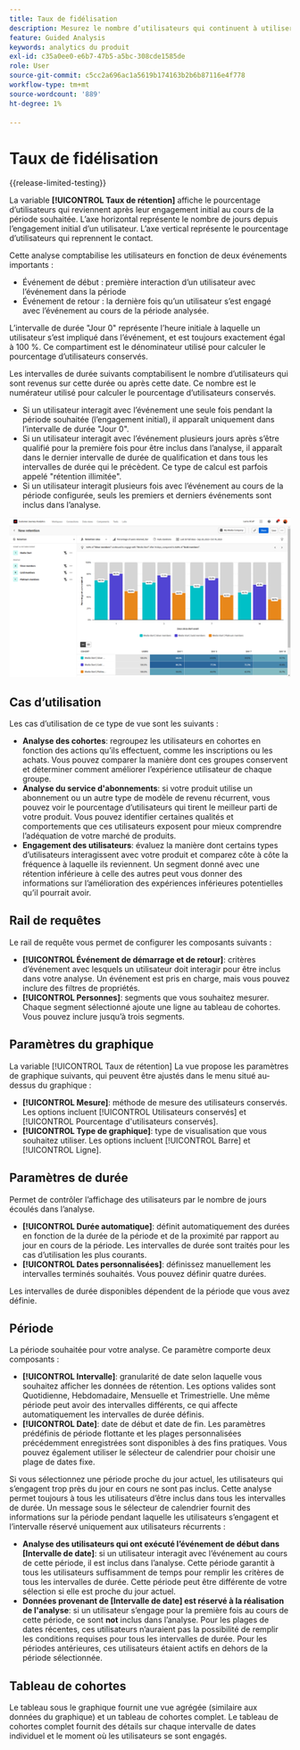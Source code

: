 ```yaml
---
title: Taux de fidélisation
description: Mesurez le nombre d’utilisateurs qui continuent à utiliser votre produit.
feature: Guided Analysis
keywords: analytics du produit
exl-id: c35a0ee0-e6b7-47b5-a5bc-308cde1585de
role: User
source-git-commit: c5cc2a696ac1a5619b174163b2b6b87116e4f778
workflow-type: tm+mt
source-wordcount: '889'
ht-degree: 1%

---
```


# Taux de fidélisation

{{release-limited-testing}}

La variable **[!UICONTROL Taux de rétention]** affiche le pourcentage d’utilisateurs qui reviennent après leur engagement initial au cours de la période souhaitée. L’axe horizontal représente le nombre de jours depuis l’engagement initial d’un utilisateur. L’axe vertical représente le pourcentage d’utilisateurs qui reprennent le contact.

Cette analyse comptabilise les utilisateurs en fonction de deux événements importants :

* Événement de début : première interaction d’un utilisateur avec l’événement dans la période
* Événement de retour : la dernière fois qu’un utilisateur s’est engagé avec l’événement au cours de la période analysée.

L’intervalle de durée &quot;Jour 0&quot; représente l’heure initiale à laquelle un utilisateur s’est impliqué dans l’événement, et est toujours exactement égal à 100 %. Ce compartiment est le dénominateur utilisé pour calculer le pourcentage d’utilisateurs conservés.

Les intervalles de durée suivants comptabilisent le nombre d’utilisateurs qui sont revenus sur cette durée ou après cette date. Ce nombre est le numérateur utilisé pour calculer le pourcentage d’utilisateurs conservés.

* Si un utilisateur interagit avec l’événement une seule fois pendant la période souhaitée (l’engagement initial), il apparaît uniquement dans l’intervalle de durée &quot;Jour 0&quot;.
* Si un utilisateur interagit avec l’événement plusieurs jours après s’être qualifié pour la première fois pour être inclus dans l’analyse, il apparaît dans le dernier intervalle de durée de qualification et dans tous les intervalles de durée qui le précèdent. Ce type de calcul est parfois appelé &quot;rétention illimitée&quot;.
* Si un utilisateur interagit plusieurs fois avec l’événement au cours de la période configurée, seuls les premiers et derniers événements sont inclus dans l’analyse.

![Copie d’écran des taux de rétention](../assets/retention-rates.png)

## Cas d’utilisation

Les cas d’utilisation de ce type de vue sont les suivants :

* **Analyse des cohortes**: regroupez les utilisateurs en cohortes en fonction des actions qu’ils effectuent, comme les inscriptions ou les achats. Vous pouvez comparer la manière dont ces groupes conservent et déterminer comment améliorer l’expérience utilisateur de chaque groupe.
* **Analyse du service d&#39;abonnements**: si votre produit utilise un abonnement ou un autre type de modèle de revenu récurrent, vous pouvez voir le pourcentage d’utilisateurs qui tirent le meilleur parti de votre produit. Vous pouvez identifier certaines qualités et comportements que ces utilisateurs exposent pour mieux comprendre l’adéquation de votre marché de produits.
* **Engagement des utilisateurs**: évaluez la manière dont certains types d’utilisateurs interagissent avec votre produit et comparez côte à côte la fréquence à laquelle ils reviennent. Un segment donné avec une rétention inférieure à celle des autres peut vous donner des informations sur l’amélioration des expériences inférieures potentielles qu’il pourrait avoir.

## Rail de requêtes

Le rail de requête vous permet de configurer les composants suivants :

* **[!UICONTROL Événement de démarrage et de retour]**: critères d’événement avec lesquels un utilisateur doit interagir pour être inclus dans votre analyse. Un événement est pris en charge, mais vous pouvez inclure des filtres de propriétés.
* **[!UICONTROL Personnes]**: segments que vous souhaitez mesurer. Chaque segment sélectionné ajoute une ligne au tableau de cohortes. Vous pouvez inclure jusqu’à trois segments.

## Paramètres du graphique

La variable [!UICONTROL Taux de rétention] La vue propose les paramètres de graphique suivants, qui peuvent être ajustés dans le menu situé au-dessus du graphique :

* **[!UICONTROL Mesure]**: méthode de mesure des utilisateurs conservés. Les options incluent [!UICONTROL Utilisateurs conservés] et [!UICONTROL Pourcentage d&#39;utilisateurs conservés].
* **[!UICONTROL Type de graphique]**: type de visualisation que vous souhaitez utiliser. Les options incluent [!UICONTROL Barre] et [!UICONTROL Ligne].

## Paramètres de durée

Permet de contrôler l’affichage des utilisateurs par le nombre de jours écoulés dans l’analyse.

* **[!UICONTROL Durée automatique]**: définit automatiquement des durées en fonction de la durée de la période et de la proximité par rapport au jour en cours de la période. Les intervalles de durée sont traités pour les cas d’utilisation les plus courants.
* **[!UICONTROL Dates personnalisées]**: définissez manuellement les intervalles terminés souhaités. Vous pouvez définir quatre durées.

Les intervalles de durée disponibles dépendent de la période que vous avez définie.

## Période

La période souhaitée pour votre analyse. Ce paramètre comporte deux composants :

* **[!UICONTROL Intervalle]**: granularité de date selon laquelle vous souhaitez afficher les données de rétention. Les options valides sont Quotidienne, Hebdomadaire, Mensuelle et Trimestrielle. Une même période peut avoir des intervalles différents, ce qui affecte automatiquement les intervalles de durée définis.
* **[!UICONTROL Date]**: date de début et date de fin. Les paramètres prédéfinis de période flottante et les plages personnalisées précédemment enregistrées sont disponibles à des fins pratiques. Vous pouvez également utiliser le sélecteur de calendrier pour choisir une plage de dates fixe.

Si vous sélectionnez une période proche du jour actuel, les utilisateurs qui s’engagent trop près du jour en cours ne sont pas inclus. Cette analyse permet toujours à tous les utilisateurs d’être inclus dans tous les intervalles de durée. Un message sous le sélecteur de calendrier fournit des informations sur la période pendant laquelle les utilisateurs s’engagent et l’intervalle réservé uniquement aux utilisateurs récurrents :

* **Analyse des utilisateurs qui ont exécuté l’événement de début dans [Intervalle de date]**: si un utilisateur interagit avec l’événement au cours de cette période, il est inclus dans l’analyse. Cette période garantit à tous les utilisateurs suffisamment de temps pour remplir les critères de tous les intervalles de durée. Cette période peut être différente de votre sélection si elle est proche du jour actuel.
* **Données provenant de [Intervalle de date] est réservé à la réalisation de l&#39;analyse**: si un utilisateur s’engage pour la première fois au cours de cette période, ce sont **not** inclus dans l’analyse. Pour les plages de dates récentes, ces utilisateurs n’auraient pas la possibilité de remplir les conditions requises pour tous les intervalles de durée. Pour les périodes antérieures, ces utilisateurs étaient actifs en dehors de la période sélectionnée.

## Tableau de cohortes

Le tableau sous le graphique fournit une vue agrégée (similaire aux données du graphique) et un tableau de cohortes complet. Le tableau de cohortes complet fournit des détails sur chaque intervalle de dates individuel et le moment où les utilisateurs se sont engagés.
